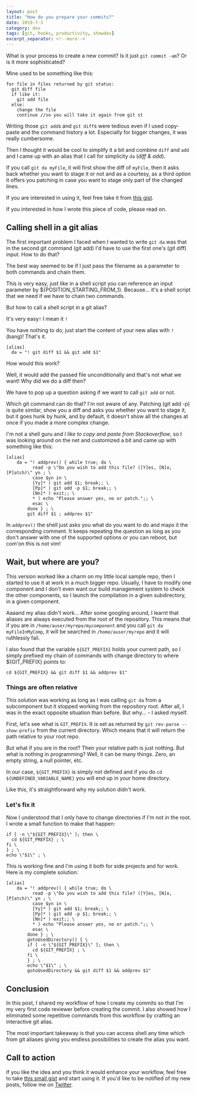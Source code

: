 ```yaml
---
layout: post
title: "How do you prepare your commits?"
date: 2019-7-3
category: dev
tags: [git, hooks, productivity, showdev]
excerpt_separator: <!--more-->
---
```

What is your process to create a new commit? Is it just `git commit -am`? Or is it more sophisticated?
<!--more-->

Mine used to be something like this:
```
for file in files returned by git status:
  git diff file
  if like it:
    git add file
  else:
    change the file
    continue //so you will take it again from git st
```

Writing those `git add`s and `git diff`s were tedious even if I used copy-paste and the command history a lot. Especially for bigger changes, it was really cumbersome.

Then I thought it would be cool to simplify it a bit and combine `diff` and `add` and I came up with an alias that I call for simplicity `da` (_diff & add_).

If you call `git da myFile`, it will first show the diff of `myFile`, then it asks back whether you want to stage it or not and as a courtesy, as a third option it offers you patching in case you want to stage only part of the changed lines.

If you are interested in using it, feel free take it from [this gist](https://gist.github.com/sandordargo/ce3a55be6bd794be1826391ebe95718b).

If you interested in how I wrote this piece of code, please read on.

## Calling shell in a git alias

The first important problem I faced when I wanted to write `git da` was that in the second git command (git add) I'd have to use the first one's (git diff) input. How to do that?

The best way seemed to be if I just pass the filename as a parameter to both commands and chain them.

This is very easy, just like in a shell script you can reference an input parameter by ${POSITION_STARTING_FROM_1}. Because... it's a shell script that we need if we have to chain two commands.

But how to call a shell script in a git alias?

It's very easy`!` I mean it `!`

You have nothing to do, just start the content of your new alias with `!` (bang)! That's it.

```
[alias]
  da = "! git diff $1 && git add $1"
```
How would this work?

Well, it would add the passed file unconditionally and that's not what we want! Why did we do a diff then?

We have to pop up a question asking if we want to call `git add` or not.

Which git command can do that? I'm not aware of any. Patching (git add -p) is quite similar, show you a diff and asks you whether you want to stage it, but it goes hunk by hunk, and by default, it doesn't show all the changes at once if you made a more complex change.

I'm not a shell guru and _I like to copy and paste from Stackoverflow_, so I was looking around on the net and customized a bit and came up with something like this:

```
[alias]
    da = "! addprev() { while true; do \
          read -p \"Do you wish to add this file? ([Y]es, [N]o, [P]atch)\" yn ; \
          case $yn in \
          [Yy]* ) git add $1; break;; \
          [Pp]* ) git add -p $1; break;; \
          [Nn]* ) exit;; \
          * ) echo "Please answer yes, no or patch.";; \
          esac \
        done } ; \
        git diff $1 ; addprev $1"
```

In `addprev()` the shell just asks you what do you want to do and maps it the corresponding comment. It keeps repeating the question as long as you don't answer with one of the supported options or you can reboot, but com'on this is not vim!

## Wait, but where are you?

This version worked like a charm on my little local sample repo, then I started to use it at work in a much bigger repo. Usually, I have to modify one component and I don't even want our build management system to check the other components, so I launch the compilation in a given subdirectory, in a given component.

Aaaand my alias didn't work... After some googling around, I learnt that aliases are always executed from the root of the repository. This means that if you are in `/home/auser/myrepo/mycomponent` and you call `git da myFileInMyComp`, it will be searched in `/home/auser/myrepo` and it will ruthlessly fail.

I also found that the variable `${GIT_PREFIX}` holds your current path, so I simply prefixed my chain of commands with change directory to where ${GIT_PREFIX} points  to:

```
cd ${GIT_PREFIX} && git diff $1 && addprev $1"
```

### Things are often relative

This solution was working as long as I was calling `git da` from a subcomponent but it stopped working from the repository root. After all, I was in the exact opposite situation than before. But why... - I asked myself.

First, let's see what is `GIT_PREFIX`. It is set as returned by `git rev-parse --show-prefix` from the current directory. Which means that it will return the path relative to your root repo.

But what if you are in the root? Then your relative path is just nothing. But what is nothing in programming? Well, it can be many things. Zero, an empty string, a null pointer, etc.

In our case, `${GIT_PREFIX}` is simply not defined and if you do `cd ${UNDEFINED_VARIABLE_NAME}` you will end up in your home directory.

Like this, it's straightforward why my solution didn't work.

### Let's fix it

Now I understood that I only have to change directories if I'm not in the root. I wrote a small function to make that happen:

```
if [ -n \"${GIT_PREFIX}\" ]; then \
  cd ${GIT_PREFIX} ; \
fi \
} ; \
echo \"$1\" ; \

```

This is working fine and I'm using it both for side projects and for work. Here is my complete solution:

```
[alias]
    da = "! addprev() { while true; do \
          read -p \"Do you wish to add this file? ([Y]es, [N]o, [P]atch)\" yn ; \
          case $yn in \
          [Yy]* ) git add $1; break;; \
          [Pp]* ) git add -p $1; break;; \
          [Nn]* ) exit;; \
          * ) echo "Please answer yes, no or patch.";; \
          esac \
        done } ; \
        gotoUsedDirectory() { \
        if [ -n \"${GIT_PREFIX}\" ]; then \
          cd ${GIT_PREFIX} ; \
        fi \
        } ; \
        echo \"$1\" ; \
        gotoUsedDirectory && git diff $1 && addprev $1"
```

## Conclusion

In this post, I shared my workflow of how I create my commits so that I'm my very first code reviewer before creating the commit. I also showed how I eliminated some repetitive commands from this workflow by crafting an interactive git alias.

The most important takeaway is that you can access shell any time which from git aliases giving you endless possibilities to create the alias you want.

## Call to action

If you like the idea and you think it would enhance your workflow, feel free to take [this small gist](https://gist.github.com/sandordargo/ce3a55be6bd794be1826391ebe95718b) and start using it. If you'd like to be notified of my new posts, follow me on [Twitter](https://twitter.com/SandorDargo).